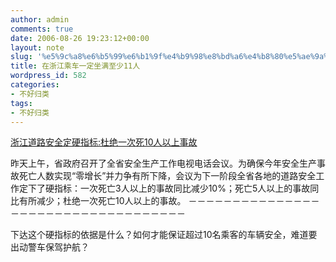 ```yaml
---
author: admin
comments: true
date: 2006-08-26 19:23:12+00:00
layout: note
slug: '%e5%9c%a8%e6%b5%99%e6%b1%9f%e4%b9%98%e8%bd%a6%e4%b8%80%e5%ae%9a%e5%9d%90%e6%bb%a1%e8%87%b3%e5%b0%9111%e4%ba%ba'
title: 在浙江乘车一定坐满至少11人
wordpress_id: 582
categories:
- 不好归类
tags:
- 不好归类
---
```


[浙江道路安全定硬指标:杜绝一次死10人以上事故](http://www.hangzhou.com.cn/20050801/ca1176032.htm)

昨天上午，省政府召开了全省安全生产工作电视电话会议。为确保今年安全生产事故死亡人数实现“零增长”并力争有所下降，会议为下一阶段全省各地的道路安全工作定下了硬指标：一次死亡3人以上的事故同比减少10%；死亡5人以上的事故同比有所减少；杜绝一次死亡10人以上的事故。
－－－－－－－－－－－－－－－－－－－－－－－－－－－－－－－－－－－

下达这个硬指标的依据是什么？如何才能保证超过10名乘客的车辆安全，难道要出动警车保驾护航？
